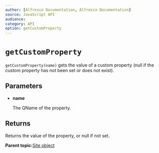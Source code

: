 ```yaml
---
author: [Alfresco Documentation, Alfresco Documentation]
source: JavaScript API
audience: 
category: API
option: getCustomProperty
---
```


# `getCustomProperty`

`getCustomProperty(name)` gets the value of a custom property \(null if the custom property has not been set or does not exist\).

## Parameters

-   **name**

    The QName of the property.


## Returns

Returns the value of the property, or null if not set.

**Parent topic:**[Site object](../references/API-JS-Site.md)

